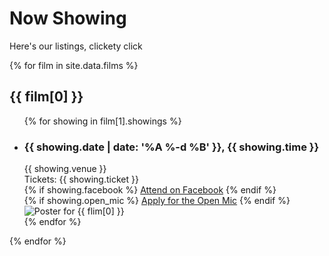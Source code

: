 <h1>Now Showing</h1>

<p>Here's our listings, clickety click</p>

{% for film in site.data.films %}
  <h2>{{ film[0] }}</h2>
  <ul class="showings">
    {% for showing in film[1].showings %}
      <li class="showing">
        <div class="showing__content">
          <div class="showing__date">
            <h3>{{ showing.date | date: '%A %-d %B' }}, {{ showing.time }}</h3>
          </div>
          <div class="showing__venue">
            {{ showing.venue }}
          </div>
          <div class="showing__tickets">
            Tickets: {{ showing.ticket }}
          </div>
          <div class="showing__facebook">
            {% if showing.facebook %}
              <a href="{{ showing.facebook }}">Attend on Facebook</a>
            {% endif %}
          </div>
          <div class="showing__openmic">
            {% if showing.open_mic %}
              <a href="mailto:{{ showing.open_mic }}?subject=I'd like to perform at {{ film[0] }} on {{ showing.date }}!">Apply for the Open Mic</a>
            {% endif %}
          </div>
        </div>
        <div class="showing__image">
          <img src="https://placedog.net/400/400" alt="Poster for {{ flim[0] }}">
        </div>
      </li>
    {% endfor %}
  </ul>
{% endfor %}
